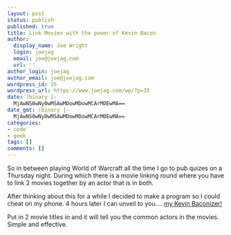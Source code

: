 ```yaml
---
layout: post
status: publish
published: true
title: Link Movies with the power of Kevin Bacon
author:
  display_name: Joe Wright
  login: joejag
  email: joe@joejag.com
  url: ''
author_login: joejag
author_email: joe@joejag.com
wordpress_id: 35
wordpress_url: https://www.joejag.com/wp/?p=35
date: !binary |-
  MjAwNS0wNy0wMSAwMDowMDowMCArMDEwMA==
date_gmt: !binary |-
  MjAwNS0wNy0wMSAwMDowMDowMCArMDEwMA==
categories:
- code
- geek
tags: []
comments: []
---
```

<p>So in between playing World of Warcraft all the time I go to pub quizes on a Thursday night.  During which there is a movie linking round where you have to link 2 movies together by an actor that is in both.</p>
<p>After thinking about this for a while I decided to make a program so I could cheat on my phone.  4 hours later I can unveil to you.... <a href="/bacon">my Kevin Baconizer!</a></p>
<p>Put in 2 movie titles in and it will tell you the common actors in the movies.  Simple and effective.</p>
